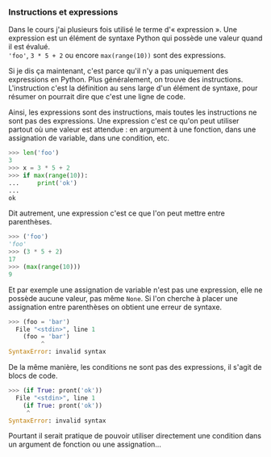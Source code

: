 ### Instructions et expressions

Dans le cours j'ai plusieurs fois utilisé le terme d'« expression ».
Une expression est un élément de syntaxe Python qui possède une valeur quand il est évalué.  
`'foo'`, `3 * 5 + 2` ou encore `max(range(10))` sont des expressions.

Si je dis ça maintenant, c'est parce qu'il n'y a pas uniquement des expressions en Python.
Plus généralement, on trouve des instructions.
L'instruction c'est la définition au sens large d'un élément de syntaxe, pour résumer on pourrait dire que c'est une ligne de code.

Ainsi, les expressions sont des instructions, mais toutes les instructions ne sont pas des expressions.
Une expression c'est ce qu'on peut utiliser partout où une valeur est attendue : en argument à une fonction, dans une assignation de variable, dans une condition, etc.

```python
>>> len('foo')
3
>>> x = 3 * 5 + 2
>>> if max(range(10)):
...     print('ok')
... 
ok
```

Dit autrement, une expression c'est ce que l'on peut mettre entre parenthèses.

```python
>>> ('foo')
'foo'
>>> (3 * 5 + 2)
17
>>> (max(range(10)))
9
```

Et par exemple une assignation de variable n'est pas une expression, elle ne possède aucune valeur, pas même `None`.
Si l'on cherche à placer une assignation entre parenthèses on obtient une erreur de syntaxe.

```python
>>> (foo = 'bar')
  File "<stdin>", line 1
    (foo = 'bar')
         ^
SyntaxError: invalid syntax
```

De la même manière, les conditions ne sont pas des expressions, il s'agit de blocs de code.

```python
>>> (if True: pront('ok'))
  File "<stdin>", line 1
    (if True: pront('ok'))
     ^
SyntaxError: invalid syntax
```

Pourtant il serait pratique de pouvoir utiliser directement une condition dans un argument de fonction ou une assignation…
